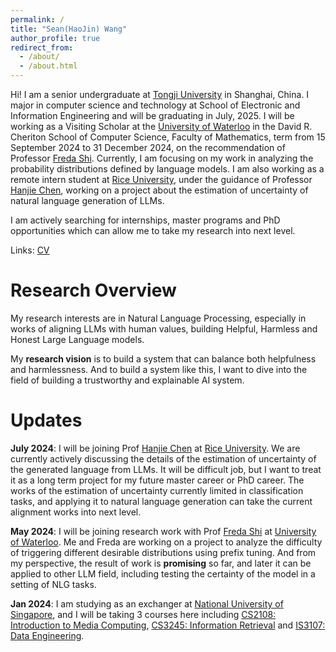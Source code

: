 ```yaml
---
permalink: /
title: "Sean(HaoJin) Wang"
author_profile: true
redirect_from: 
  - /about/
  - /about.html
---
```


Hi! I am a senior undergraduate at [Tongji University](https://en.tongji.edu.cn/) in Shanghai, China. I major in computer science and technology at School of Electronic and Information Engineering and will be graduating in July, 2025. I will be working as a Visiting Scholar at the [University of Waterloo](https://uwaterloo.ca/) in the David R. Cheriton School of Computer Science, Faculty of Mathematics, term from 15 September 2024 to 31 December 2024, on the recommendation of Professor [Freda Shi](https://home.ttic.edu/~freda/). Currently, I am focusing on my work in analyzing the probability distributions defined by language models. I am also working as a remote intern student at [Rice University](https://www.rice.edu/), under the guidance of Professor [Hanjie Chen](https://hanjiechen.github.io/), working on a project about the estimation of uncertainty of natural language generation of LLMs.

I am actively searching for internships, master programs and PhD opportunities which can allow me to take my research into next level.

Links: [CV](../SeanWang.github.io/assets/Sean.pdf)


Research Overview
======
My research interests are in Natural Language Processing, especially in works of aligning LLMs with human values, building Helpful, Harmless and Honest Large Language models.

My **research vision** is to build a system that can balance both helpfulness and harmlessness. And to build a system like this, I want to dive into the field of building a trustworthy and explainable AI system.

Updates
======
**July 2024**: I will be joining Prof [Hanjie Chen](https://hanjiechen.github.io/) at [Rice University](https://www.rice.edu/). We are currently actively discussing the details of the estimation of uncertainty of the generated language from LLMs. It will be difficult job, but I want to treat it as a long term project for my future master career or PhD career. The works of the estimation of uncertainty currently limited in classification tasks, and applying it to natural language generation can take the current alignment works into next level.

**May 2024**: I will be joining research work with Prof [Freda Shi](https://home.ttic.edu/~freda/) at [University of Waterloo](https://uwaterloo.ca/). Me and Freda are working on a project to analyze the difficulty of triggering different desirable distributions using prefix tuning. And from my perspective, the result of work is **promising** so far, and later it can be applied to other LLM field, including testing the certainty of the model in a setting of NLG tasks.

**Jan 2024**: I am studying as an exchanger at [National University of Singapore](https://nus.edu.sg/), and I will be taking 3 courses here including [CS2108: Introduction to Media Computing](https://nusmods.com/courses/CS2108/introduction-to-media-computing), [CS3245: Information Retrieval](https://nusmods.com/courses/CS3245/information-retrieval) and [IS3107: Data Engineering](https://nusmods.com/courses/IS3107/data-engineering).
